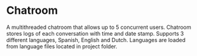 # Chatroom
A multithreaded chatroom that allows up to 5 concurrent users. Chatroom stores logs of each conversation with time and date stamp. 
Supports 3 different languages, Spanish, English and Dutch. Languages are loaded from language files located in project folder.
